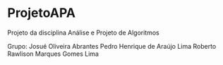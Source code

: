 # ProjetoAPA
 Projeto da disciplina Análise e Projeto de Algoritmos
 
 Grupo:
 Josué Oliveira Abrantes
 Pedro Henrique de Araújo Lima
 Roberto Rawlison Marques Gomes Lima